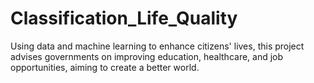 # Classification_Life_Quality
Using data and machine learning to enhance citizens' lives, this project advises governments on improving education, healthcare, and job opportunities, aiming to create a better world.

